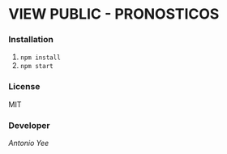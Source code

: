 # VIEW PUBLIC - PRONOSTICOS

### Installation
1. `npm install`
2. `npm start`

### License
MIT

### Developer
*Antonio Yee*
